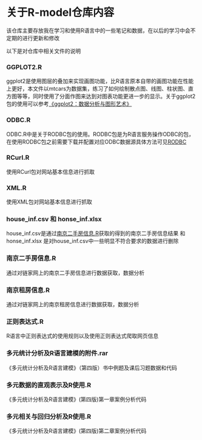关于R-model仓库内容
====
  该仓库主要存放我在学习和使用R语言中的一些笔记和数据，在以后的学习中会不定期的进行更新和修改 
  
以下是对仓库中相关文件的说明
### GGPLOT2.R
 ggplot2是使用图层的叠加来实现画图功能，比R语言原本自带的画图功能在性能上更好，本文件以mtcars为数据集，练习了如何绘制散点图、线图、柱状图、直方图等等，同时使用了分面作图来达到对图表功能更进一步的显示。关于ggplot2包的使用可以参考[《ggplot2：数据分析与图形艺术》](https://github.com/cosname/ggplot2-translation/tree/master/Rcode)
    
### ODBC.R
 ODBC.R中是关于RODBC包的使用。RODBC包是为R语言服务操作ODBC的包，在使用RODBC包之前需要下载并配置对应ODBC数据源具体方法可见[RODBC](https://jingyan.baidu.com/article/870c6fc37e3afcb03fe4be38.html)

### RCurl.R
 使用RCurl包对网站基本信息进行抓取
 
### XML.R 
 使用XML包对网站基本信息进行抓取
 
### house_inf.csv 和 honse_inf.xlsx
 house_inf.csv是通过[南京二手房信息.R](https://github.com/JeremyYin1996/R-model/blob/master/%E5%8D%97%E4%BA%AC%E4%BA%8C%E6%89%8B%E6%88%BF%E4%BF%A1%E6%81%AF.R)获取的得到的南京二手房信息结果 和 honse_inf.xlsx 是对house_inf.csv中一些明显不符合要求的数据进行删除

### 南京二手房信息.R
 通过对链家网上的南京二手房信息进行数据获取，数据分析
 
### 南京租房信息.R
 通过对链家网上的南京租房信息进行数据获取，数据分析

### 正则表达式.R
  R语言中正则表达式的使用规则以及使用正则表达式爬取网页信息

### 多元统计分析及R语言建模的附件.rar
  《多元统计分析及R语言建模》（第四版）书中例题及课后习题数据和代码

### 多元数据的直观表示及R使用.R
  《多元统计分析及R语言建模》(第四版)第一章案例分析代码
  
### 多元相关与回归分析及R使用.R   
  《多元统计分析及R语言建模》(第四版)第二章案例分析代码
